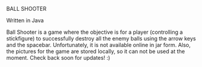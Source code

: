 BALL SHOOTER

Written in Java

Ball Shooter is a game where the objective is for a player (controlling a stickfigure)
to successfully destroy all the enemy balls using the arrow keys and the spacebar.
Unfortunately, it is not available online in jar form. Also, the pictures for the game
are stored locally, so it can not be used at the moment. Check back soon for updates!
:)
